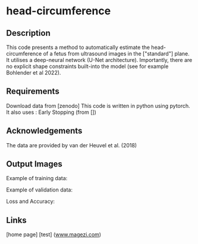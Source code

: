 # head-circumference

## Description

This code presents a method to automatically estimate the head-circumference of a fetus from ultrasound images in the ["standard"] plane. It utilises a deep-neural network (U-Net architecture). Importantly, there are no explicit shape constraints built-into the model (see for example Bohlender et al 2022).

## Requirements
Download data from [zenodo]
This code is written in python using pytorch. 
It also uses : Early Stopping (from [])

## Acknowledgements
The data are provided by van der Heuvel et al. (2018) 

## Output Images
Example of training data:

Example of validation data:

Loss and Accuracy:

## Links

[home page] [test] (www.magezi.com)
